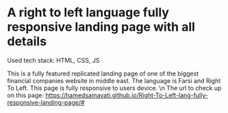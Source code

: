 ﻿# A right to left language fully responsive landing page with all details
Used tech stack: HTML, CSS, JS

This is a fully featured replicated landing page of one of the biggest financial companies website in middle east. The language is Farsi and Right To Left. This page is fully responsive to users device. \n The url to check up on this page: https://hamedsamavati.github.io/Right-To-Left-lang-fully-responsive-landing-page/# 
